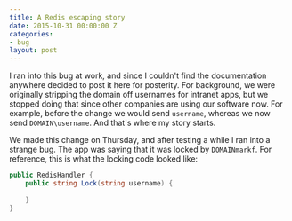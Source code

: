 ```yaml
---
title: A Redis escaping story
date: 2015-10-31 00:00:00 Z
categories:
- bug
layout: post
---
```


I ran into this bug at work, and since I couldn't find the documentation anywhere decided to post it here for posterity. For background, we were originally stripping the domain off usernames for intranet apps, but we stopped doing that since other companies are using our software now. For example, before the change we would send `username`, whereas we now send `DOMAIN\username`. And that's where my story starts.

We made this change on Thursday, and after testing a while I ran into a strange bug. The app was saying that it was locked by `DOMAINmarkf`. For reference, this is what the locking code looked like:

~~~c#
public RedisHandler {
    public string Lock(string username) {
        
    }
}
~~~

